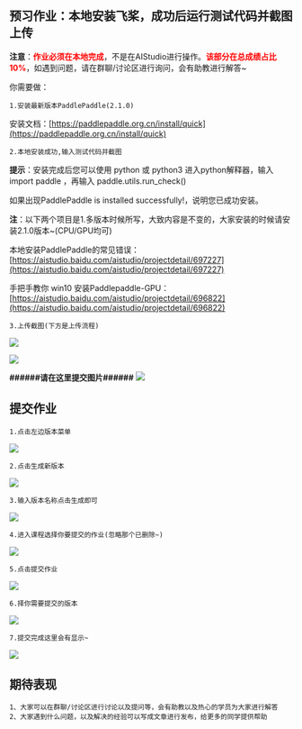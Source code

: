 ## 预习作业：本地安装飞桨，成功后运行测试代码并截图上传

**注意**：**<span style="color:red">作业必须在本地完成</span>**，不是在AIStudio进行操作。**<span style="color:red">该部分在总成绩占比10%</span>**，如遇到问题，请在群聊/讨论区进行询问，会有助教进行解答~

你需要做：

	1.安装最新版本PaddlePaddle(2.1.0)
安装文档：[https://paddlepaddle.org.cn/install/quick](https://paddlepaddle.org.cn/install/quick)
		
	2.本地安装成功,输入测试代码并截图
**提示**：安装完成后您可以使用 python 或 python3 进入python解释器，输入import paddle ，再输入 paddle.utils.run_check()

如果出现PaddlePaddle is installed successfully!，说明您已成功安装。

**注**：以下两个项目是1.多版本时候所写，大致内容是不变的，大家安装的时候请安装2.1.0版本~(CPU/GPU均可)

本地安装PaddlePaddle的常见错误：[https://aistudio.baidu.com/aistudio/projectdetail/697227](https://aistudio.baidu.com/aistudio/projectdetail/697227)

手把手教你 win10 安装Paddlepaddle-GPU：[https://aistudio.baidu.com/aistudio/projectdetail/696822](https://aistudio.baidu.com/aistudio/projectdetail/696822)

	3.上传截图(下方是上传流程)
![](https://ai-studio-static-online.cdn.bcebos.com/129200c3adcd419e9c46b8bfd79f383e80df13f413734a40b67abe9989279b29)

![](https://ai-studio-static-online.cdn.bcebos.com/36df9d0672624829ae867fea894c867bdb32519d43d24c5f913df11fc39202a6)

**######请在这里提交图片######**
![](https://ai-studio-static-online.cdn.bcebos.com/7ec5fd3f3fd5444e886fc56daf995f427fe15fd886ff4616ba23ea531f228ae1)


## 提交作业
	1.点击左边版本菜单

![](https://ai-studio-static-online.cdn.bcebos.com/a71bc9f3165b4187be03b1bb37d5e566bb3fd8e01a824ff99a105e53e0ccdb5c)

	2.点击生成新版本

![](https://ai-studio-static-online.cdn.bcebos.com/326b77deb3164471b71de552ad249a467545890165eb40a989a43292aefa2968)

	3.输入版本名称点击生成即可

![](https://ai-studio-static-online.cdn.bcebos.com/d7a9917b326b4227929b168c9dc611ca7dbf8c1acec748ddb6d480a062092d15)

	4.进入课程选择你要提交的作业(忽略那个已删除~)
    
![](https://ai-studio-static-online.cdn.bcebos.com/5cc21ad39fc94264a98b4c53c3f3daddeaccf1ec0b0045a5983946f410e8bc6d)

	5.点击提交作业

![](https://ai-studio-static-online.cdn.bcebos.com/cf254279f6034bb5bb9ff7194ffce8bad4be9f4e1bbc4afb9c42d83c83aaafb9)

	6.择你需要提交的版本
    
![](https://ai-studio-static-online.cdn.bcebos.com/f0e34a2da6fc4719af851e6365165396538caffd5dcc45fe8243332281084510)

	7.提交完成这里会有显示~

![](https://ai-studio-static-online.cdn.bcebos.com/dd31f918e21e4d508f750c182b8e904474e526ed591640f0b08386ebebc7031c)




## 期待表现

    1、大家可以在群聊/讨论区进行讨论以及提问等，会有助教以及热心的学员为大家进行解答
    2、大家遇到什么问题，以及解决的经验可以写成文章进行发布，给更多的同学提供帮助

